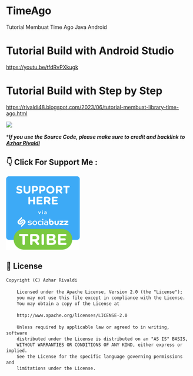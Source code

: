 # TimeAgo
Tutorial Membuat Time Ago Java Android

# Tutorial Build with Android Studio
https://youtu.be/tfdRvPXkugk

# Tutorial Build with Step by Step
https://rivaldi48.blogspot.com/2023/06/tutorial-membuat-library-time-ago.html

<img src="https://blogger.googleusercontent.com/img/b/R29vZ2xl/AVvXsEhLRbba8gG_4we3Jc3-lAbB-FC2yuwL_yTZrd2sCFul6lHPqxfVdFZkx0D7SMxwvfTjHxql4gaEm14XvvMEM09G91MyNH5fXbjCZ0lrHmbunE8Y1HskBIp0D46KmF_4mYwDQPJHOhwr8Fg7webk71XBk0kHdhO8qcD_KQDYkTZECiDjploL96wzURKlrA/s1280/Tutorial%20Membuat%20Time%20Ago%20dengan%20Android%20Studio.png" data-canonical-src="https://blogger.googleusercontent.com/img/b/R29vZ2xl/AVvXsEhLRbba8gG_4we3Jc3-lAbB-FC2yuwL_yTZrd2sCFul6lHPqxfVdFZkx0D7SMxwvfTjHxql4gaEm14XvvMEM09G91MyNH5fXbjCZ0lrHmbunE8Y1HskBIp0D46KmF_4mYwDQPJHOhwr8Fg7webk71XBk0kHdhO8qcD_KQDYkTZECiDjploL96wzURKlrA/s1280/Tutorial%20Membuat%20Time%20Ago%20dengan%20Android%20Studio.png" style="max-width:100%;">

****If you use the Source Code, please make sure to credit and backlink to [Azhar Rivaldi](https://rivaldi48.blogspot.com/)***

## 👇 Click For Support Me :
<a href="https://sociabuzz.com/azharrvldi_/donate"> 
<img src="https://github.com/AzharRivaldi/AzharRivaldi/blob/master/Support%20Here.png" width="200" height="200"></a>

## 📄 License

```
Copyright (C) Azhar Rivaldi

    Licensed under the Apache License, Version 2.0 (the "License");
    you may not use this file except in compliance with the License.
    You may obtain a copy of the License at

    http://www.apache.org/licenses/LICENSE-2.0

    Unless required by applicable law or agreed to in writing, software
    distributed under the License is distributed on an "AS IS" BASIS,
    WITHOUT WARRANTIES OR CONDITIONS OF ANY KIND, either express or implied.
    See the License for the specific language governing permissions and
    limitations under the License.

```
